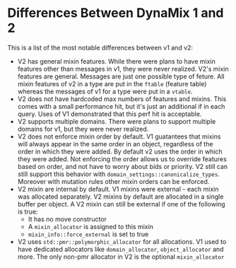 # Differences Between DynaMix 1 and 2

This is a list of the most notable differences between v1 and v2:

* V2 has general mixin features. While there were plans to have mixin features other than messages in v1, they were never realized. V2's mixin features are general. Messages are just one possible type of feture. All mixin features of v2 in a type are put in the `ftable` (feature table) whereas the messages of v1 for a type were put in a `vtable`.
* V2 does not have hardcoded max numbers of features and mixins. This comes with a small performance hit, but it's just an additional if in each query. Uses of V1 demonstrated that this perf hit is acceptable.
* V2 supports multiple domains. There were plans to support multiple domains for v1, but they were never realized.
* V2 does not enforce mixin order by default. V1 guatantees that mixins will always appear in the same order in an object, regardless of the order in which they were added. By default v2 uses the order in which they were added. Not enforcing the order allows us to override features based on order, and not have to worry about bids or priority. V2 still can still support this behavior with `domain_settings::canonicalize_types`. Moreover with mutation rules other mixin orders can be enforced.
* V2 mixin are internal by default. V1 mixins were external - each mixin was allocated separately. V2 mixins by default are allocated in a single buffer per object. A V2 mixin can still be external if one of the following is true:
    * It has no move constructor
    * A `mixin_allocator` is assigned to this mixin
    * `mixin_info::force_external` is set to true
* V2 uses `std::pmr::polymorphic_allocator` for all allocations. V1 used to have dedicated allocators like `domain_allocator`, `object_allocator` and more. The only non-pmr allocator in V2 is the optional `mixin_allocator`
